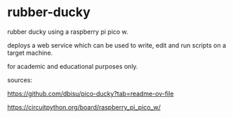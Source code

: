 # rubber-ducky
rubber ducky using a raspberry pi pico w. 

deploys a web service which can be used to write, edit and run scripts on a target machine. 

for academic and educational purposes only. 

sources:

https://github.com/dbisu/pico-ducky?tab=readme-ov-file

https://circuitpython.org/board/raspberry_pi_pico_w/
